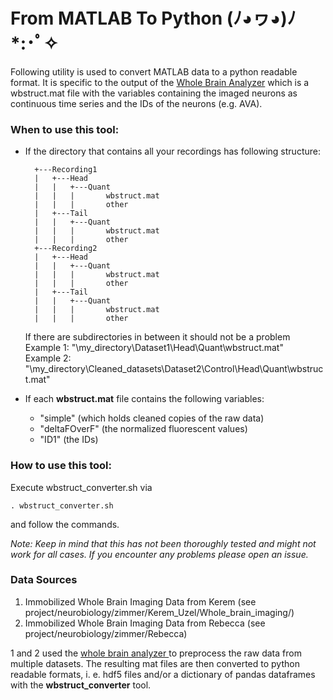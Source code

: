 # From MATLAB To Python (ﾉ◕ヮ◕)ﾉ*:･ﾟ✧

Following utility is used to convert MATLAB data to a python readable format. It is specific to the output of the [Whole Brain Analyzer](https://github.com/Zimmer-lab/whole_brain_analyzer_MATLAB) which is a wbstruct.mat file with the variables containing the imaged neurons as continuous time series and the IDs of the neurons (e.g. AVA). 

### **When to use this tool:**

* If the directory that contains all your recordings has following structure:

        +---Recording1
        |   +---Head
        |   |   +---Quant
        |   |   |       wbstruct.mat
        |   |   |       other
        |   +---Tail
        |   |   +---Quant
        |   |   |       wbstruct.mat
        |   |   |       other
        +---Recording2
        |   +---Head
        |   |   +---Quant
        |   |   |       wbstruct.mat
        |   |   |       other
        |   +---Tail
        |   |   +---Quant
        |   |   |       wbstruct.mat
        |   |   |       other

    
    If there are subdirectories in between it should not be a problem<br>
    Example 1: "\my_directory\Dataset1\Head\Quant\wbstruct.mat"<br>
    Example 2: "\my_directory\Cleaned_datasets\Dataset2\Control\Head\Quant\wbstruct.mat"<br>


* If each **wbstruct.mat** file contains the following variables:
    - "simple" (which holds cleaned copies of the raw data)
    - "deltaFOverF" (the normalized fluorescent values)
    - "ID1" (the IDs) 

### **How to use this tool:**

Execute wbstruct_converter.sh via 

```. wbstruct_converter.sh```

and follow the commands.




*Note: Keep in mind that this has not been thoroughly tested and might not work for all cases. If you encounter any problems please open an issue.*

### Data Sources 

1) Immobilized Whole Brain Imaging Data from Kerem (see project/neurobiology/zimmer/Kerem_Uzel/Whole_brain_imaging/)
2) Immobilized Whole Brain Imaging Data from Rebecca (see project/neurobiology/zimmer/Rebecca) 

1 and 2 used the [whole brain analyzer ](https://github.com/Zimmer-lab/whole_brain_analyzer_MATLAB) to preprocess the raw data from multiple datasets. The resulting mat files are then converted to python readable formats, i. e. hdf5 files and/or a dictionary of pandas dataframes with the **wbstruct_converter** tool. 
